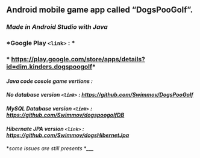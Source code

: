 ## Android mobile game app called “DogsPooGolf”. 
### *Made in Android Studio with Java*
### *Google Play `<link>` : *
### * <https://play.google.com/store/apps/details?id=dim.kinders.dogspoogolf>*

#### *Java code cosole game vertions :*
#### *No database version `<link>` : <https://github.com/Swimmov/DogsPooGolf>*
#### *MySQL Database version `<link>` : <https://github.com/Swimmov/dogspoogolfDB>*
#### *Hibernate JPA version `<link>` : <https://github.com/Swimmov/dogsHibernetJpa>*


 \**some issues are still presents*
 \**___*
